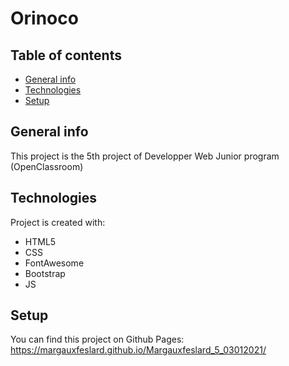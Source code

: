 # Orinoco #

## Table of contents
* [General info](#general-info)
* [Technologies](#technologies)
* [Setup](#setup)

## General info
This project is the 5th project of Developper Web Junior program (OpenClassroom)
	
## Technologies
Project is created with:
* HTML5
* CSS
* FontAwesome
* Bootstrap
* JS

## Setup
You can find this project on Github Pages: https://margauxfeslard.github.io/Margauxfeslard_5_03012021/
